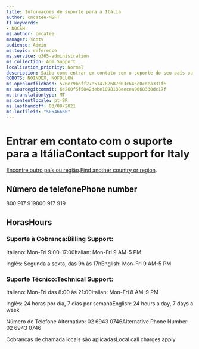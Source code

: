 ```yaml
---
title: Informações de suporte para a Itália
author: cmcatee-MSFT
f1.keywords:
- NOCSH
ms.author: cmcatee
manager: scotv
audience: Admin
ms.topic: reference
ms.service: o365-administration
ms.collection: Adm_Support
localization_priority: Normal
description: Saiba como entrar em contato com o suporte do seu país ou região.
ROBOTS: NOINDEX, NOFOLLOW
ms.openlocfilehash: 570e79b6ff27e514782687d03c645c0cdea331f6
ms.sourcegitcommit: 6e260f5f5842debe1098138eecea9068330dc17f
ms.translationtype: MT
ms.contentlocale: pt-BR
ms.lasthandoff: 03/08/2021
ms.locfileid: "50546660"
---
```

# <a name="contact-support-for-italy"></a><span data-ttu-id="40cb3-103">Entrar em contato com o suporte para a Itália</span><span class="sxs-lookup"><span data-stu-id="40cb3-103">Contact support for Italy</span></span>

<span data-ttu-id="40cb3-104">[Encontre outro país ou região](../contact-support-for-business-products.md).</span><span class="sxs-lookup"><span data-stu-id="40cb3-104">[Find another country or region](../contact-support-for-business-products.md).</span></span>

## <a name="phone-number"></a><span data-ttu-id="40cb3-105">Número de telefone</span><span class="sxs-lookup"><span data-stu-id="40cb3-105">Phone number</span></span>
<span data-ttu-id="40cb3-106">800 917 919</span><span class="sxs-lookup"><span data-stu-id="40cb3-106">800 917 919</span></span>

## <a name="hours"></a><span data-ttu-id="40cb3-107">Horas</span><span class="sxs-lookup"><span data-stu-id="40cb3-107">Hours</span></span>
### <a name="billing-support"></a><span data-ttu-id="40cb3-108">Suporte à Cobrança:</span><span class="sxs-lookup"><span data-stu-id="40cb3-108">Billing Support:</span></span>

<span data-ttu-id="40cb3-109">Italiano: Mon-Fri 9:00-17:00</span><span class="sxs-lookup"><span data-stu-id="40cb3-109">Italian: Mon-Fri 9 AM-5 PM</span></span>

<span data-ttu-id="40cb3-110">Inglês: Segunda a sexta, das 9h às 17h</span><span class="sxs-lookup"><span data-stu-id="40cb3-110">English: Mon-Fri 9 AM-5 PM</span></span>

### <a name="technical-support"></a><span data-ttu-id="40cb3-111">Suporte Técnico:</span><span class="sxs-lookup"><span data-stu-id="40cb3-111">Technical Support:</span></span>

<span data-ttu-id="40cb3-112">Italiano: Mon-Fri das 8:00 às 21:00</span><span class="sxs-lookup"><span data-stu-id="40cb3-112">Italian: Mon-Fri 8 AM-9 PM</span></span>

<span data-ttu-id="40cb3-113">Inglês: 24 horas por dia, 7 dias por semana</span><span class="sxs-lookup"><span data-stu-id="40cb3-113">English: 24 hours a day, 7 days a week</span></span>

<span data-ttu-id="40cb3-114">Número de Telefone Alternativo: 02 6943 0746</span><span class="sxs-lookup"><span data-stu-id="40cb3-114">Alternative Phone Number: 02 6943 0746</span></span>

<span data-ttu-id="40cb3-115">Cobranças de chamada locais são aplicadas</span><span class="sxs-lookup"><span data-stu-id="40cb3-115">Local call charges apply</span></span>
